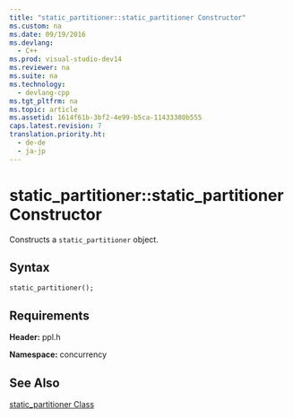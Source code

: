 ```yaml
---
title: "static_partitioner::static_partitioner Constructor"
ms.custom: na
ms.date: 09/19/2016
ms.devlang: 
  - C++
ms.prod: visual-studio-dev14
ms.reviewer: na
ms.suite: na
ms.technology: 
  - devlang-cpp
ms.tgt_pltfrm: na
ms.topic: article
ms.assetid: 1614f61b-3bf2-4e99-b5ca-11433380b555
caps.latest.revision: 7
translation.priority.ht: 
  - de-de
  - ja-jp
---
```

# static_partitioner::static_partitioner Constructor
Constructs a `static_partitioner` object.  
  
## Syntax  
  
```  
static_partitioner();  
```  
  
## Requirements  
 **Header:** ppl.h  
  
 **Namespace:** concurrency  
  
## See Also  
 [static_partitioner Class](../vs140/static_partitioner-Class.md)